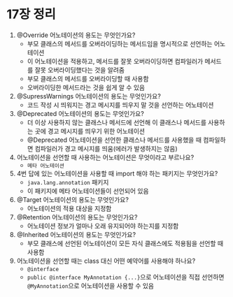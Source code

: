 # 17장 정리

1. @Override 어노테이션의 용도는 무엇인가요?
    - 부모 클래스의 메서드를 오버라이딩하는 메서드임을 명시적으로 선언하는 어노테이션
    - 이 어노테이션을 적용하고, 메서드를 잘못 오버라이딩하면 컴파일러가 메서드를 잘못 오버라이딩했다는 것을 알려줌
    - 부모 클래스의 메서드를 오버라이딩할 때 사용함
    - 오버라이딩한 메서드라는 것을 쉽게 알 수 있음
2. @SupressWarnings 어노테이션의 용도는 무엇인가요?
    - 코드 작성 시 띄워지는 경고 메시지를 띄우지 말 것을 선언하는 어노테이션
3. @Deprecated 어노테이션의 용도는 무엇인가요?
    - 더 이상 사용하지 않는 클래스나 메서드에 선언해 이 클래스나 메서드를 사용하는 곳에 경고 메시지를 띄우기 위한 어노테이션
    - @Deprecated 어노테이션을 선언한 클래스나 메서드를 사용했을 때 컴파일하면 컴파일러가 경고 메시지를 띄움(에러가 발생하지는 않음)
4. 어노테이션을 선언할 때 사용하는 어노테이션은 무엇이라고 부르나요?
    - `메타 어노테이션`
5. 4번 답에 있는 어노테이션을 사용할 때 import 해야 하는 패키지는 무엇인가요?
    - `java.lang.annotation` 패키지
    - 이 패키지에 메타 어노테이션들이 선언되어 있음
6. @Target 어노테이션의 용도는 무엇인가요?
    - 어노테이션의 적용 대상을 지정함
7. @Retention 어노테이션의 용도는 무엇인가요?
    - 어노테이션 정보가 얼마나 오래 유지되어야 하는지를 지정함
8. @Inherited 어노테이션의 용도는 무엇인가요?
    - 부모 클래스에 선언된 어노테이션이 모든 자식 클래스에도 적용됨을 선언할 때 사용함
9. 어노테이션을 선언할 때는 class 대신 어떤 예약어를 사용해야 하나요?
    - `@interface`
    - `public @interface MyAnnotation {...}`으로 어노테이션을 직접 선언하면 `@MyAnnotation`으로 어노테이션을 사용할 수 있음
